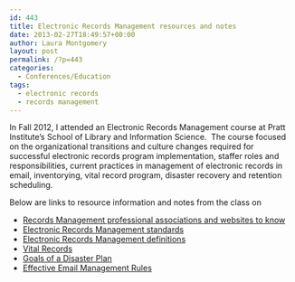 ```yaml
---
id: 443
title: Electronic Records Management resources and notes
date: 2013-02-27T18:49:57+00:00
author: Laura Montgomery
layout: post
permalink: /?p=443
categories:
  - Conferences/Education
tags:
  - electronic records
  - records management
---
```

In Fall 2012, I attended an Electronic Records Management course at Pratt Institute’s School of Library and Information Science.  The course focused on the organizational transitions and culture changes required for successful electronic records program implementation, staffer roles and responsibilities, current practices in management of electronic records in email, inventorying, vital record program, disaster recovery and retention scheduling.

<!--more-->

Below are links to resource information and notes from the class on

* [Records Management professional associations and websites to know](http://dteamblog/wp-content/uploads/2013/02/Records-Management-websites.docx)
* [Electronic Records Management standards](http://dteamblog/wp-content/uploads/2013/02/Records-Management-Standards.docx)
* [Electronic Records Management definitions](http://dteamblog/wp-content/uploads/2013/02/Electronic-Records-Management-Definitions.docx)
* [Vital Records](http://dteamblog/wp-content/uploads/2013/02/Vital-Records.docx)
* [Goals of a Disaster Plan](http://dteamblog/wp-content/uploads/2013/02/Goals-of-a-Disaster-Plan-notes.docx)
* [Effective Email Management Rules](http://dteamblog/wp-content/uploads/2013/02/Effective-Email-Management-Rules.docx)
